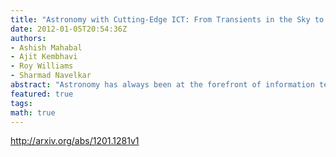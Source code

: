 ```yaml
---
title: "Astronomy with Cutting-Edge ICT: From Transients in the Sky to Data over   the Continents (India-US)"
date: 2012-01-05T20:54:36Z
authors:
- Ashish Mahabal
- Ajit Kembhavi
- Roy Williams
- Sharmad Navelkar
abstract: "Astronomy has always been at the forefront of information technology, moving from the era of photographic plates, to digital snapshots and now to digital movies of the sky. This has brought about a data explosion with multi- terabyte surveys already happening and upcoming petabyte scale surveys. By scanning the sky repeatedly and automatically, astronomers find rapidly changing phenomena - transients - of a great variety. Surveys like the Catalina Real-time Transient Survey (CRTS) publish details on the transients right away since many of these fade in a matter of minutes and it is important to get additional observations in order to determine their nature. This involves being able to combine a variety of datasets, small and large, in real-time. With networks like the Asia Pacific Advanced Network (APAN) and India's National Knowledge Network (NKN) we are in the realm where such a data transfer is possible in real time across continents. Here we describe the live demonstration we were able to carry out at data transfer speeds of several hundred megabits per second (Mbps) between California Institute of Technology (Caltech, USA) and the Inter-University Centre for Astronomy and Astrophysics (IUCAA, India). This project illustrates how machines can make rapid decisions in response to complex, heterogeneous data, using sophisticated software and networking. While the broader impact covers all aspects of society (disaster response, power grids, earthquakes, and many more), we have used astronomy to show how the APAN and NKN make this possible."
featured: true
tags:
math: true
---
```

http://arxiv.org/abs/1201.1281v1
